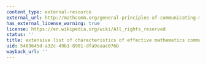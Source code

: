 ```yaml
---
content_type: external-resource
external_url: http://mathcomm.org/general-principles-of-communicating-math/jmm-2013-minicourse-teaching-and-assessing-math-communication/
has_external_license_warning: true
license: https://en.wikipedia.org/wiki/All_rights_reserved
status: ''
title: extensive list of characteristics of effective mathematics communication
uid: 5403645d-a32c-49b1-8981-dfa9eaac076b
wayback_url: ''
---
```

